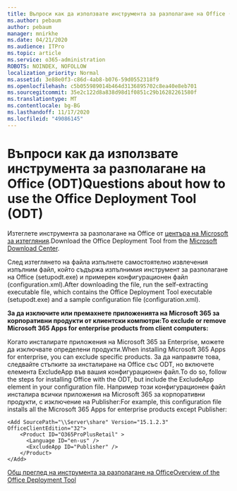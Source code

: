 ```yaml
---
title: Въпроси как да използвате инструмента за разполагане на Office (ODT)
ms.author: pebaum
author: pebaum
manager: mnirkhe
ms.date: 04/21/2020
ms.audience: ITPro
ms.topic: article
ms.service: o365-administration
ROBOTS: NOINDEX, NOFOLLOW
localization_priority: Normal
ms.assetid: 3e88e0f3-c86d-4ab8-b076-59d0552318f9
ms.openlocfilehash: c5b055989014b464d3136895702c8ea40e8eb701
ms.sourcegitcommit: 35e2c122d8a838d98d1f0851c29b16282261580f
ms.translationtype: MT
ms.contentlocale: bg-BG
ms.lasthandoff: 11/17/2020
ms.locfileid: "49086145"
---
```

# <a name="questions-about-how-to-use-the-office-deployment-tool-odt"></a><span data-ttu-id="dc21c-102">Въпроси как да използвате инструмента за разполагане на Office (ODT)</span><span class="sxs-lookup"><span data-stu-id="dc21c-102">Questions about how to use the Office Deployment Tool (ODT)</span></span>

<span data-ttu-id="dc21c-103">Изтеглете инструмента за разполагане на Office от [центъра на Microsoft за изтегляния](https://go.microsoft.com/fwlink/p/?LinkID=626065).</span><span class="sxs-lookup"><span data-stu-id="dc21c-103">Download the Office Deployment Tool from the [Microsoft Download Center](https://go.microsoft.com/fwlink/p/?LinkID=626065).</span></span>
  
<span data-ttu-id="dc21c-104">След изтеглянето на файла изпълнете самостоятелно извлечения изпълним файл, който съдържа изпълнимия инструмент за разполагане на Office (setupodt.exe) и примерен конфигурационен файл (configuration.xml).</span><span class="sxs-lookup"><span data-stu-id="dc21c-104">After downloading the file, run the self-extracting executable file, which contains the Office Deployment Tool executable (setupodt.exe) and a sample configuration file (configuration.xml).</span></span>
  
 <span data-ttu-id="dc21c-105">**За да изключите или премахнете приложенията на Microsoft 365 за корпоративни продукти от клиентски компютри:**</span><span class="sxs-lookup"><span data-stu-id="dc21c-105">**To exclude or remove Microsoft 365 Apps for enterprise products from client computers:**</span></span>
  
<span data-ttu-id="dc21c-106">Когато инсталирате приложения на Microsoft 365 за Enterprise, можете да изключвате определени продукти.</span><span class="sxs-lookup"><span data-stu-id="dc21c-106">When installing Microsoft 365 Apps for enterprise, you can exclude specific products.</span></span> <span data-ttu-id="dc21c-107">За да направите това, следвайте стъпките за инсталиране на Office със ODT, но включете елемента ExcludeApp във вашия конфигурационен файл.</span><span class="sxs-lookup"><span data-stu-id="dc21c-107">To do so, follow the steps for installing Office with the ODT, but include the ExcludeApp element in your configuration file.</span></span> <span data-ttu-id="dc21c-108">Например този конфигурационен файл инсталира всички приложения на Microsoft 365 за корпоративни продукти, с изключение на Publisher:</span><span class="sxs-lookup"><span data-stu-id="dc21c-108">For example, this configuration file installs all the Microsoft 365 Apps for enterprise products except Publisher:</span></span>
  
```
<Add SourcePath="\\Server\share" Version="15.1.2.3" OfficeClientEdition="32">
    <Product ID="O365ProPlusRetail" >
      <Language ID="en-us" />
      <ExcludeApp ID="Publisher" />
    </Product>
</Add>
```

[<span data-ttu-id="dc21c-109">Общ преглед на инструмента за разполагане на Office</span><span class="sxs-lookup"><span data-stu-id="dc21c-109">Overview of the Office Deployment Tool</span></span>](https://docs.microsoft.com/deployoffice/overview-office-deployment-tool)
  

